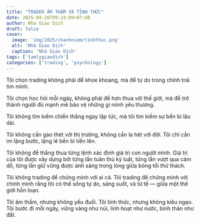 ```yaml
---
title: "TRADER ÂM THẦM VÀ TỈNH THỨC"
date: 2025-04-26T09:24:09+07:00
author: Nha Giao Dich
draft: false
cover:
  image: 'img/2025/chanhniem/tinhthuc.png'
  alt: 'Nhà Giao Dịch'
  caption: 'Nhà Giao Dịch'
tags: ['tamlygiaodich']
categories: ['trading', 'psychology']
---
```


Tôi chọn trading không phải để khoe khoang,
mà để tự do trong chính trái tim mình.

Tôi chọn học hỏi mỗi ngày,
không phải để hơn thua với thế giới,
mà để trở thành người đủ mạnh mẽ bảo vệ những gì mình yêu thương.

Tôi không tìm kiếm chiến thắng ngay lập tức,
mà tôi tìm kiếm sự bền bỉ lâu dài.

Tôi không cần gào thét với thị trường,
không cần la hét với đời.
Tôi chỉ cần im lặng bước, lặng lẽ bền bỉ tiến lên.

Tôi không để thắng thua từng lệnh xác định giá trị con người mình.
Giá trị của tôi được xây dựng bởi từng lần tuân thủ kỷ luật,
từng lần vượt qua cám dỗ,
từng lần giữ vững được ánh sáng trong lòng giữa bóng tối thử thách.

Tôi không trading để chứng minh với ai cả.
Tôi trading để chứng minh với chính mình rằng tôi có thể sống tự do, sáng suốt, và tử tế — giữa một thế giới hỗn loạn.

Tôi âm thầm, nhưng không yếu đuối.
Tôi tỉnh thức, nhưng không kiêu ngạo.
Tôi bước đi mỗi ngày, vững vàng như núi, linh hoạt như nước, bình thản như đất.
